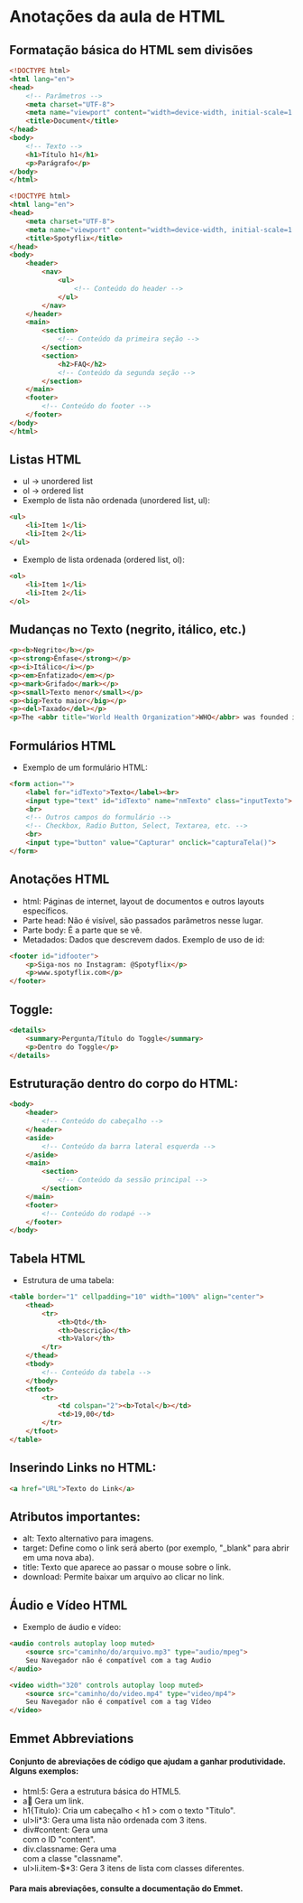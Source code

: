 # Anotações da aula de HTML

## Formatação básica do HTML sem divisões

```html
<!DOCTYPE html>
<html lang="en">
<head>
    <!-- Parâmetros -->
    <meta charset="UTF-8">
    <meta name="viewport" content="width=device-width, initial-scale=1.0">
    <title>Document</title>
</head>
<body>
    <!-- Texto -->
    <h1>Título h1</h1>
    <p>Parágrafo</p>
</body>
</html>
```
```html
<!DOCTYPE html>
<html lang="en">
<head>
    <meta charset="UTF-8">
    <meta name="viewport" content="width=device-width, initial-scale=1.0">
    <title>Spotyflix</title>
</head>
<body>
    <header>
        <nav>
            <ul>
                <!-- Conteúdo do header -->
            </ul>
        </nav>
    </header>
    <main>
        <section>
            <!-- Conteúdo da primeira seção -->
        </section>
        <section>
            <h2>FAQ</h2>
            <!-- Conteúdo da segunda seção -->
        </section>
    </main>
    <footer>
        <!-- Conteúdo do footer -->
    </footer>
</body>
</html>
```

## Listas HTML
- ul -> unordered list
- ol -> ordered list
- Exemplo de lista não ordenada (unordered list, ul):

```html
<ul>
    <li>Item 1</li>
    <li>Item 2</li>
</ul>
```
- Exemplo de lista ordenada (ordered list, ol):

```html
<ol>
    <li>Item 1</li>
    <li>Item 2</li>
</ol>
```

## Mudanças no Texto (negrito, itálico, etc.)

```html
<p><b>Negrito</b></p>
<p><strong>Ênfase</strong></p>
<p><i>Itálico</i></p>
<p><em>Enfatizado</em></p>
<p><mark>Grifado</mark></p>
<p><small>Texto menor</small></p>
<p><big>Texto maior</big></p>
<p><del>Taxado</del></p>
<p>The <abbr title="World Health Organization">WHO</abbr> was founded in 1948.</p>
```

## Formulários HTML
- Exemplo de um formulário HTML:

```html
<form action="">
    <label for="idTexto">Texto</label><br>
    <input type="text" id="idTexto" name="nmTexto" class="inputTexto">
    <br>
    <!-- Outros campos do formulário -->
    <!-- Checkbox, Radio Button, Select, Textarea, etc. -->
    <br>
    <input type="button" value="Capturar" onclick="capturaTela()">
</form>
```
## Anotações HTML
- html: Páginas de internet, layout de documentos e outros layouts específicos.
- Parte head: Não é visível, são passados parâmetros nesse lugar.
- Parte body: É a parte que se vê.
- Metadados: Dados que descrevem dados.
Exemplo de uso de id:

```html
<footer id="idfooter">
    <p>Siga-nos no Instagram: @Spotyflix</p>
    <p>www.spotyflix.com</p>
</footer>
```
## Toggle:

```html
<details>
    <summary>Pergunta/Título do Toggle</summary>
    <p>Dentro do Toggle</p>
</details>
```
## Estruturação dentro do corpo do HTML:

```html
<body>
    <header>
        <!-- Conteúdo do cabeçalho -->
    </header>
    <aside>
        <!-- Conteúdo da barra lateral esquerda -->
    </aside>
    <main>
        <section>
            <!-- Conteúdo da sessão principal -->
        </section>
    </main>
    <footer>
        <!-- Conteúdo do rodapé -->
    </footer>
</body>
```
## Tabela HTML
- Estrutura de uma tabela:

```html
<table border="1" cellpadding="10" width="100%" align="center">
    <thead>
        <tr>
            <th>Qtd</th>
            <th>Descrição</th>
            <th>Valor</th>
        </tr>
    </thead>
    <tbody>
        <!-- Conteúdo da tabela -->
    </tbody>
    <tfoot>
        <tr>
            <td colspan="2"><b>Total</b></td>
            <td>19,00</td>
        </tr>
    </tfoot>
</table>
```
## Inserindo Links no HTML:

```html
<a href="URL">Texto do Link</a>
```
## Atributos importantes:

- alt: Texto alternativo para imagens.
- target: Define como o link será aberto (por exemplo, "_blank" para abrir em uma nova aba).
- title: Texto que aparece ao passar o mouse sobre o link.
- download: Permite baixar um arquivo ao clicar no link.
## Áudio e Vídeo HTML
- Exemplo de áudio e vídeo:

```html
<audio controls autoplay loop muted>
    <source src="caminho/do/arquivo.mp3" type="audio/mpeg">
    Seu Navegador não é compatível com a tag Audio
</audio>

<video width="320" controls autoplay loop muted>
    <source src="caminho/do/video.mp4" type="video/mp4">
    Seu Navegador não é compatível com a tag Vídeo
</video>
```
## Emmet Abbreviations
#### Conjunto de abreviações de código que ajudam a ganhar produtividade. Alguns exemplos:

- html:5: Gera a estrutura básica do HTML5.
- a:link: Gera um link.
- h1{Titulo}: Cria um cabeçalho < h1 > com o texto "Titulo".
- ul>li*3: Gera uma lista não ordenada com 3 itens.
- div#content: Gera uma <div> com o ID "content".
- div.classname: Gera uma <div> com a classe "classname".
- ul>li.item-$*3: Gera 3 itens de lista com classes diferentes.
#### Para mais abreviações, consulte a documentação do Emmet.
